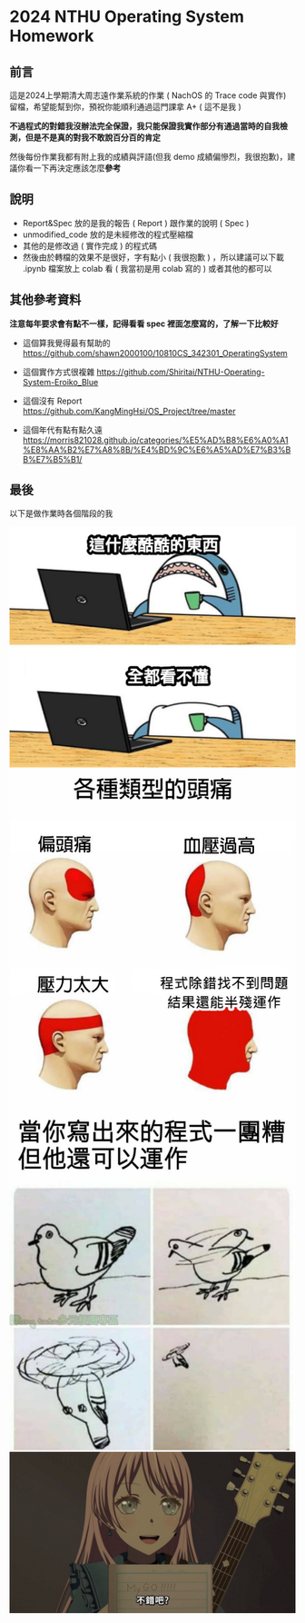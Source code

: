 # 2024 NTHU Operating System Homework
## 前言
這是2024上學期清大周志遠作業系統的作業 ( NachOS 的 Trace code 與實作) 留檔，希望能幫到你，預祝你能順利通過這門課拿 A+ ( 這不是我 )

**不過程式的對錯我沒辦法完全保證，我只能保證我實作部分有通過當時的自我檢測，但是不是真的對我不敢說百分百的肯定**

然後每份作業我都有附上我的成績與評語(但我 demo 成績偏慘烈，我很抱歉)，建議你看一下再決定應該怎麼**參考**

## 說明

* Report&Spec 放的是我的報告 ( Report ) 跟作業的說明 ( Spec ) 
* unmodified_code 放的是未經修改的程式壓縮檔
* 其他的是修改過 ( 實作完成 ) 的程式碼
* 然後由於轉檔的效果不是很好，字有點小 ( 我很抱歉 ) ，所以建議可以下載 .ipynb 檔案放上 colab 看 ( 我當初是用 colab 寫的 ) 或者其他的都可以

## 其他參考資料
**注意每年要求會有點不一樣，記得看看 spec 裡面怎麼寫的，了解一下比較好**

* 這個算我覺得最有幫助的
https://github.com/shawn2000100/10810CS_342301_OperatingSystem

* 這個實作方式很複雜
https://github.com/Shiritai/NTHU-Operating-System-Eroiko_Blue

* 這個沒有 Report
https://github.com/KangMingHsi/OS_Project/tree/master

* 這個年代有點有點久遠
https://morris821028.github.io/categories/%E5%AD%B8%E6%A0%A1%E8%AA%B2%E7%A8%8B/%E4%BD%9C%E6%A5%AD%E7%B3%BB%E7%B5%B1/

## 最後
以下是做作業時各個階段的我

![](picture/2.jpg "")
![](picture/1.jpg "")
![](picture/3.jpg "")
![MYGO 不錯吧](picture/MYGO!!!.jpeg "還在GO")